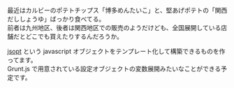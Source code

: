 最近はカルビーのポテトチップス「博多めんたいこ」と、堅あげポテトの「関西だししょうゆ」ばっかり食べてる。  
前者は九州地区、後者は関西地区での販売のようだけども、全国展開している店舗だとどこでも買えたりするんだろうか。

[jsopt](https://github.com/kumatch/jsopt) という javascript オブジェクトをテンプレート化して構築できるものを作ってます。  
Grunt.js で用意されている設定オブジェクトの変数展開みたいなことができる予定です。
